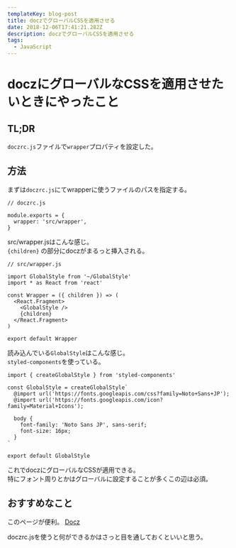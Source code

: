 ```yaml
---
templateKey: blog-post
title: doczでグローバルCSSを適用させる
date: 2018-12-06T17:41:21.282Z
description: doczでグローバルCSSを適用させる
tags:
  - JavaScript
---
```

# doczにグローバルなCSSを適用させたいときにやったこと


## TL;DR

`doczrc.js`ファイルで`wrapper`プロパティを設定した。


## 方法

まずは`doczrc.js`にてwrapperに使うファイルのパスを指定する。


```
// doczrc.js

module.exports = {
  wrapper: 'src/wrapper',
}

```


src/wrapper.jsはこんな感じ。  
`{children}` の部分にdoczがまるっと挿入される。

``` 
// src/wrapper.js

import GlobalStyle from '~/GlobalStyle'
import * as React from 'react'

const Wrapper = ({ children }) => (
  <React.Fragment>
    <GlobalStyle />
    {children}
  </React.Fragment>
)

export default Wrapper

```


読み込んでいる`GlobalStyle`はこんな感じ。  
`styled-components`を使っている。


```
import { createGlobalStyle } from 'styled-components'

const GlobalStyle = createGlobalStyle`
  @import url('https://fonts.googleapis.com/css?family=Noto+Sans+JP');
  @import url('https://fonts.googleapis.com/icon?family=Material+Icons');

  body {
    font-family: 'Noto Sans JP', sans-serif;
    font-size: 16px;
  }
`

export default GlobalStyle

```


これでdoczにグローバルなCSSが適用できる。  
特にフォント周りとかはグローバルに設定することが多くこの辺は必須。


## おすすめなこと

このページが便利。
[Docz](https://www.docz.site/documentation/project-configuration) 

doczrc.jsを使うと何ができるかはさっと目を通しておくといいと思う。
